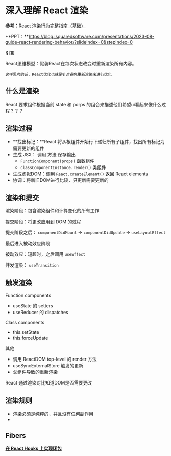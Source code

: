 # 深入理解 React 渲染

**参考：**[React 渲染行为完整指南（基础）](https://blog.isquaredsoftware.com/2020/05/blogged-answers-a-mostly-complete-guide-to-react-rendering-behavior/#standard-render-behavior)

**PPT：**https://blog.isquaredsoftware.com/presentations/2023-08-guide-react-rendering-behavior/?slideIndex=0&stepIndex=0

**引言**

React思维模型：假装React在每次状态改变时重新渲染所有内容。

`这样思考的话，React优化也就是针对避免重新渲染来进行优化`

## 什么是渲染

React 要求组件根据当前 state 和 porps 的组合来描述他们希望ui看起来像什么过程？？？

## 渲染过程

- **找出标记：**React 将从根组件开始行下递归所有子组件，找出所有标记为需要更新的组件
- 生成 JSX： 调用 方法 保存输出
    - `FunctionComponent(props)` 函数组件
    - `classComponentInstance.render()` 类组件
- 生成虚拟DOM：调用 `React.createElement()` 返回 React elements
- 协调：将新旧DOM进行比较，只更新需要更新的

## 渲染和提交

渲染阶段：包含渲染组件和计算变化的所有工作

提交阶段：将更改应用到 DOM 的过程

提交阶段之后： `componentDidMount` → `componentDidUpdate` → `useLayoutEffect`

最后进入被动效应阶段

被动效应：短超时，之后调用 `useEffect`

并发渲染： `useTransition`

## 触发渲染

Function components

- useState 的 setters
- useReducer 的 dispatches

Class components 

- this.setState
- this.forceUpdate

其他

- 调用 ReactDOM top-level 的 render 方法
- useSyncExternalStore 触发的更新
- 父组件导致的重新渲染

React 通过渲染对比知道DOM是否需要更改

## 渲染规则

- 渲染必须是纯粹的，并且没有任何副作用
- 

## Fibers

[**在 React Hooks 上实现闭包**](https://www.swyx.io/hooks)